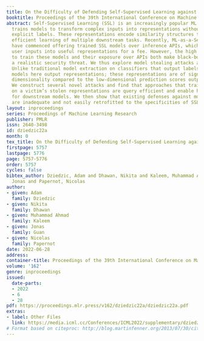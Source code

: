 ```yaml
---
title: On the Difficulty of Defending Self-Supervised Learning against Model Extraction
booktitle: Proceedings of the 39th International Conference on Machine Learning
abstract: Self-Supervised Learning (SSL) is an increasingly popular ML paradigm that
  trains models to transform complex inputs into representations without relying on
  explicit labels. These representations encode similarity structures that enable
  efficient learning of multiple downstream tasks. Recently, ML-as-a-Service providers
  have commenced offering trained SSL models over inference APIs, which transform
  user inputs into useful representations for a fee. However, the high cost involved
  to train these models and their exposure over APIs both make black-box extraction
  a realistic security threat. We thus explore model stealing attacks against SSL.
  Unlike traditional model extraction on classifiers that output labels, the victim
  models here output representations; these representations are of significantly higher
  dimensionality compared to the low-dimensional prediction scores output by classifiers.
  We construct several novel attacks and find that approaches that train directly
  on a victim’s stolen representations are query efficient and enable high accuracy
  for downstream models. We then show that existing defenses against model extraction
  are inadequate and not easily retrofitted to the specificities of SSL.
layout: inproceedings
series: Proceedings of Machine Learning Research
publisher: PMLR
issn: 2640-3498
id: dziedzic22a
month: 0
tex_title: On the Difficulty of Defending Self-Supervised Learning against Model Extraction
firstpage: 5757
lastpage: 5776
page: 5757-5776
order: 5757
cycles: false
bibtex_author: Dziedzic, Adam and Dhawan, Nikita and Kaleem, Muhammad Ahmad and Guan,
  Jonas and Papernot, Nicolas
author:
- given: Adam
  family: Dziedzic
- given: Nikita
  family: Dhawan
- given: Muhammad Ahmad
  family: Kaleem
- given: Jonas
  family: Guan
- given: Nicolas
  family: Papernot
date: 2022-06-28
address:
container-title: Proceedings of the 39th International Conference on Machine Learning
volume: '162'
genre: inproceedings
issued:
  date-parts:
  - 2022
  - 6
  - 28
pdf: https://proceedings.mlr.press/v162/dziedzic22a/dziedzic22a.pdf
extras:
- label: Other Files
  link: https://media.icml.cc/Conferences/ICML2022/supplementary/dziedzic22a-supp.zip
# Format based on citeproc: http://blog.martinfenner.org/2013/07/30/citeproc-yaml-for-bibliographies/
---
```

